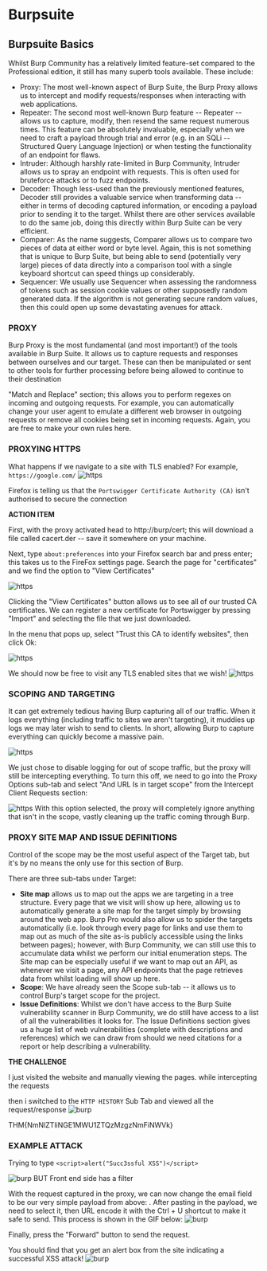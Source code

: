 # Burpsuite 

## Burpsuite Basics 

Whilst Burp Community has a relatively limited feature-set compared to the Professional edition, it still has many superb tools available. These include:

- Proxy: The most well-known aspect of Burp Suite, the Burp Proxy allows us to intercept and modify requests/responses when interacting with web applications.
- Repeater: The second most well-known Burp feature -- Repeater -- allows us to capture, modify, then resend the same request numerous times. This feature can be absolutely invaluable, especially when we need to craft a payload through trial and error (e.g. in an SQLi -- Structured Query Language Injection) or when testing the functionality of an endpoint for flaws.
- Intruder: Although harshly rate-limited in Burp Community, Intruder allows us to spray an endpoint with requests. This is often used for bruteforce attacks or to fuzz endpoints.
- Decoder: Though less-used than the previously mentioned features, Decoder still provides a valuable service when transforming data -- either in terms of decoding captured information, or encoding a payload prior to sending it to the target. Whilst there are other services available to do the same job, doing this directly within Burp Suite can be very efficient.
- Comparer: As the name suggests, Comparer allows us to compare two pieces of data at either word or byte level. Again, this is not something that is unique to Burp Suite, but being able to send (potentially very large) pieces of data directly into a comparison tool with a single keyboard shortcut can speed things up considerably.
- Sequencer: We usually use Sequencer when assessing the randomness of tokens such as session cookie values or other supposedly random generated data. If the algorithm is not generating secure random values, then this could open up some devastating avenues for attack.

### PROXY

Burp Proxy is the most fundamental (and most important!) of the tools available in Burp Suite. It allows us to capture requests and responses between ourselves and our target. These can then be manipulated or sent to other tools for further processing before being allowed to continue to their destination

"Match and Replace" section; this allows you to perform regexes on incoming and outgoing requests. For example, you can automatically change your user agent to emulate a different web browser in outgoing requests or remove all cookies being set in incoming requests. Again, you are free to make your own rules here.

### PROXYING HTTPS

What happens if we navigate to a site with TLS enabled? For example, `https://google.com/`
![https](./media/6-https.png)

Firefox is telling us that the `Portswigger Certificate Authority (CA)` isn't authorised to secure the connection

**ACTION ITEM**  

First, with the proxy activated head to http://burp/cert; this will download a file called cacert.der -- save it somewhere on your machine.

Next, type `about:preferences` into your Firefox search bar and press enter; this takes us to the FireFox settings page. Search the page for "certificates" and we find the option to "View Certificates"

![https](./media/6-https-2.png)

Clicking the "View Certificates" button allows us to see all of our trusted CA certificates. We can register a new certificate for Portswigger by pressing "Import" and selecting the file that we just downloaded.

In the menu that pops up, select "Trust this CA to identify websites", then click Ok:

![https](./media/6-https-2.png)

We should now be free to visit any TLS enabled sites that we wish!
![https](./media/6-burp-https-proxy.gif)


### SCOPING AND TARGETING 

It can get extremely tedious having Burp capturing all of our traffic. When it logs everything (including traffic to sites we aren't targeting), it muddies up logs we may later wish to send to clients. In short, allowing Burp to capture everything can quickly become a massive pain.

![https](./media/6-burp-scoping.gif)

We just chose to disable logging for out of scope traffic, but the proxy will still be intercepting everything. To turn this off, we need to go into the Proxy Options sub-tab and select "And URL Is in target scope" from the Intercept Client Requests section:

![https](./media/6-burpsuite-target-scope.png)
With this option selected, the proxy will completely ignore anything that isn't in the scope, vastly cleaning up the traffic coming through Burp.

### PROXY SITE MAP AND ISSUE DEFINITIONS 

Control of the scope may be the most useful aspect of the Target tab, but it's by no means the only use for this section of Burp.

There are three sub-tabs under Target:

- **Site map** allows us to map out the apps we are targeting in a tree structure. Every page that we visit will show up here, allowing us to automatically generate a site map for the target simply by browsing around the web app. Burp Pro would also allow us to spider the targets automatically (i.e. look through every page for links and use them to map out as much of the site as-is publicly accessible using the links between pages); however, with Burp Community, we can still use this to accumulate data whilst we perform our initial enumeration steps.
The Site map can be especially useful if we want to map out an API, as whenever we visit a page, any API endpoints that the page retrieves data from whilst loading will show up here.
- **Scope**: We have already seen the Scope sub-tab -- it allows us to control Burp's target scope for the project.
- **Issue Definitions**: Whilst we don't have access to the Burp Suite vulnerability scanner in Burp Community, we do still have access to a list of all the vulnerabilities it looks for. The Issue Definitions section gives us a huge list of web vulnerabilities (complete with descriptions and references) which we can draw from should we need citations for a report or help describing a vulnerability.

**THE CHALLENGE** 

I just visited the website and manually viewing the pages. 
while intercepting the requests

then i switched to the `HTTP HISTORY` Sub Tab and viewed all the request/response 
![burp](./media/6-burp-challenge.png )

THM{NmNlZTliNGE1MWU1ZTQzMzgzNmFiNWVk} 

### EXAMPLE ATTACK 
Trying to type `<script>alert("Succ3ssful XSS")</script> `

![burp](./media/6-burp-ex-1.gif)
BUT Front end side has a filter

With the request captured in the proxy, we can now change the email field to be our very simple payload from above: <script>alert("Succ3ssful XSS")</script>. After pasting in the payload, we need to select it, then URL encode it with the Ctrl + U shortcut to make it safe to send. This process is shown in the GIF below:
![burp](./media/6-burp-ex-2.gif)

Finally, press the "Forward" button to send the request.

You should find that you get an alert box from the site indicating a successful XSS attack!
![burp](./media/6-burp-ex-3.gif)



    









